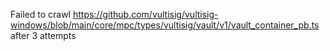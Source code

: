 Failed to crawl https://github.com/vultisig/vultisig-windows/blob/main/core/mpc/types/vultisig/vault/v1/vault_container_pb.ts after 3 attempts